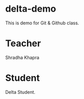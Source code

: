 # delta-demo
This is demo for Git &amp; Github class.

# Teacher
Shradha Khapra

# Student
Delta Student.